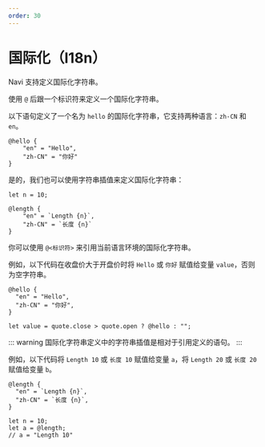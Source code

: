 ```yaml
---
order: 30
---
```


# 国际化（I18n）

Navi 支持定义国际化字符串。

使用 `@` 后跟一个标识符来定义一个国际化字符串。

以下语句定义了一个名为 `hello` 的国际化字符串，它支持两种语言：`zh-CN` 和 `en`。

```nvs
@hello {
    "en" = "Hello",
    "zh-CN" = "你好"
}
```

是的，我们也可以使用字符串插值来定义国际化字符串：

```nvs
let n = 10;

@length {
    "en" = `Length {n}`,
    "zh-CN" = `长度 {n}`
}
```

你可以使用 `@<标识符>` 来引用当前语言环境的国际化字符串。

例如，以下代码在收盘价大于开盘价时将 `Hello` 或 `你好` 赋值给变量 `value`，否则为空字符串。

```nvs
@hello {
  "en" = "Hello",
  "zh-CN" = "你好",
}

let value = quote.close > quote.open ? @hello : "";
```

::: warning
国际化字符串定义中的字符串插值是相对于引用定义的语句。
:::

例如，以下代码将 `Length 10` 或 `长度 10` 赋值给变量 `a`，将 `Length 20` 或 `长度 20` 赋值给变量 `b`。

```nvs
@length {
  "en" = `Length {n}`,
  "zh-CN" = `长度 {n}`,
}

let n = 10;
let a = @length;
// a = "Length 10"
```
